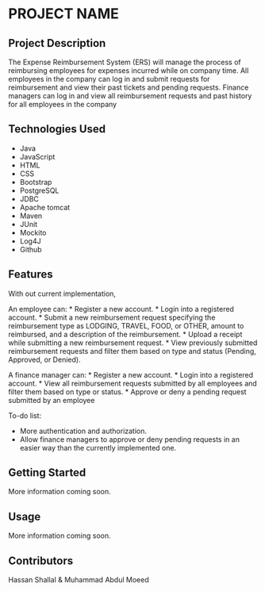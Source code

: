 # PROJECT NAME

## Project Description

The Expense Reimbursement System (ERS) will manage the process of reimbursing employees for expenses incurred while on company time. All employees in the company can log in and submit requests for reimbursement and view their past tickets and pending requests. Finance managers can log in and view all reimbursement requests and past history for all employees in the company

## Technologies Used

* Java
* JavaScript
* HTML
* CSS
* Bootstrap
* PostgreSQL
* JDBC
* Apache tomcat
* Maven
* JUnit
* Mockito
* Log4J
* Github

## Features

With out current implementation, 

An employee can: 
	* Register a new account.
	* Login into a registered account.
	* Submit a new reimbursement request specifying the reimbursement type as LODGING, TRAVEL, FOOD, or OTHER, amount to reimbursed, and a description of the reimbursement.
	* Upload a receipt while submitting a new reimbursement request.
	* View previously submitted reimbursement requests and filter them based on type and status (Pending, Approved, or Denied).

A finance manager can:
	* Register a new account.
	* Login into a registered account.
	* View all reimbursement requests submitted by all employees and filter them based on type or status.
	* Approve or deny a pending request submitted by an employee

To-do list:
* More authentication and authorization.
* Allow finance managers to approve or deny pending requests in an easier way than the currently implemented one.

## Getting Started
   
More information coming soon.

## Usage

More information coming soon.

## Contributors

Hassan Shallal & Muhammad Abdul Moeed



